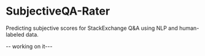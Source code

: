 # SubjectiveQA-Rater
Predicting subjective scores for StackExchange Q&amp;A using NLP and human-labeled data.

-- working on it---
